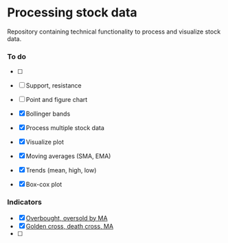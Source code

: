 # Processing stock data

Repository containing technical functionality to process and visualize stock data.

### To do

* [ ] 

* [ ] Support, resistance

* [ ] Point and figure chart

* [x] Bollinger bands

* [x] Process multiple stock data

* [x] Visualize plot

* [x] Moving averages (SMA, EMA)

* [x] Trends (mean, high, low)

* [x] Box-cox plot

  

### Indicators

* [x] [Overbought, oversold by MA](https://school.stockcharts.com/doku.php?id=technical_indicators:moving_averages)
* [x] [Golden cross, death cross, MA](https://www.investopedia.com/ask/answers/121114/what-difference-between-golden-cross-and-death-cross-pattern.asp)
* [ ] 